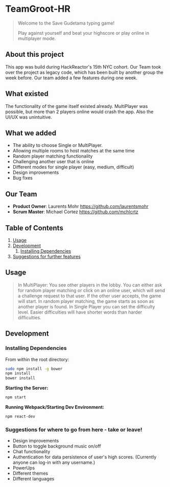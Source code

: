 # TeamGroot-HR
> Welcome to the Save Gudetama typing game! 
>
> Play against yourself and beat your highscore or play online in multiplayer mode.

## About this project
This app was build during HackReactor's 15th NYC cohort. Our Team took over the project as legacy code, which has been built by another group the week before. Our team added a few features during one week.

## What existed
The functionality of the game itself existed already. MultiPlayer was possible, but more than 2 players online would crash the app. Also the UI/UX was unintuitive.

## What we added
- The ability to choose Single or MultiPlayer.
- Allowing multiple rooms to host matches at the same time
- Random player matching functionality
- Challenging another user that is online
- Different modes for single player (easy, medium, difficult)
- Design improvements
- Bug fixes

## Our Team
  - __Product Owner__: Laurents Mohr https://github.com/laurentsmohr
  - __Scrum Master__: Michael Cortez https://github.com/mchlcrtz
  
## Table of Contents

1. [Usage](#Usage)
1. [Development](#development)
    1. [Installing Dependencies](#installing-dependencies)
1. [Suggestions for further features](#Suggestions-for-where-to-go-from-here---take-or-leave!)

## Usage

> In MultiPlayer: You see other players in the lobby. You can either ask for random player matching or click on an online user, which will 
send a challenge request to that user. If the other user accepts, the game will start. In random player matching, the game starts as soon as another player is found.
> In Single Player you can set the difficulty level. Easier difficulties will have shorter words than harder difficulties.


## Development

### Installing Dependencies

From within the root directory:

```sh
sudo npm install -g bower
npm install
bower install
```
__Starting the Server:__
```sh
npm start
```
__Running Webpack/Starting Dev Environment:__
```sh
npm react-dev
```

### Suggestions for where to go from here - take or leave!
- Design improvements
- Button to toggle background music on/off
- Chat functionality
- Authentication for data persistence of user's high scores. (Currently anyone can log-in with any username.)
- PowerUps
- Different themes
- Different languages

